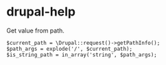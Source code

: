 # drupal-help

Get value from path.

    $current_path = \Drupal::request()->getPathInfo();
    $path_args = explode('/', $current_path);
    $is_string_path = in_array('string', $path_args);
